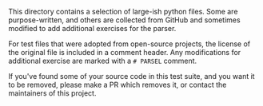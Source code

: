 This directory contains a selection of large-ish python files. Some are
purpose-written, and others are collected from GitHub and sometimes modified
to add additional exercises for the parser.

For test files that were adopted from open-source projects, the license of the
original file is included in a comment header. Any modifications for additional
exercise are marked with a `# PARSEL` comment.

If you've found some of your source code in this test suite, and you want it to
be removed, please make a PR which removes it, or contact the maintainers of
this project.
